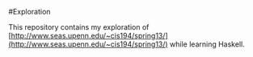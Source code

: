 #Exploration

This repository contains my exploration of
[http://www.seas.upenn.edu/~cis194/spring13/](http://www.seas.upenn.edu/~cis194/spring13/) while learning Haskell.
